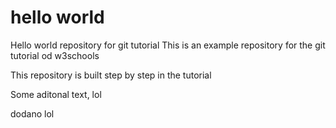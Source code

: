 # hello world
Hello world repository for git tutorial
This is an example repository for the git tutorial od w3schools

This repository is built step by step in the tutorial

Some aditonal text, lol

dodano lol
